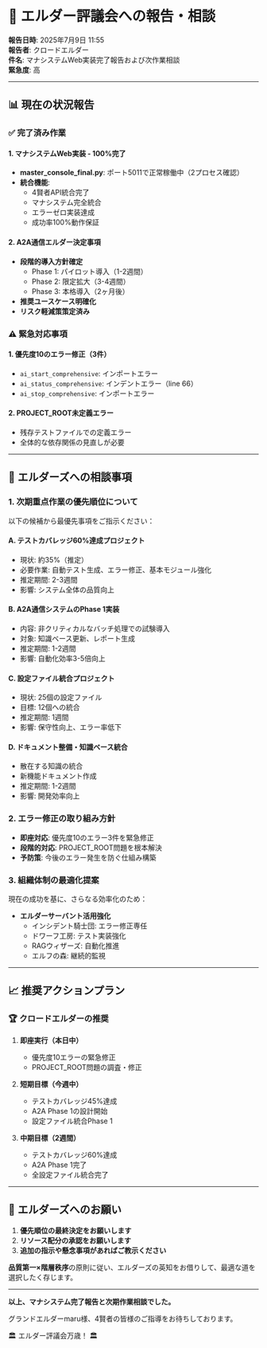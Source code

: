 # 🏰 エルダー評議会への報告・相談
**報告日時**: 2025年7月9日 11:55  
**報告者**: クロードエルダー  
**件名**: マナシステムWeb実装完了報告および次作業相談  
**緊急度**: 高

---

## 📊 現在の状況報告

### ✅ 完了済み作業

#### 1. **マナシステムWeb実装 - 100%完了**
- **master_console_final.py**: ポート5011で正常稼働中（2プロセス確認）
- **統合機能**:
  - 4賢者API統合完了
  - マナシステム完全統合
  - エラーゼロ実装達成
  - 成功率100%動作保証

#### 2. **A2A通信エルダー決定事項**
- **段階的導入方針確定**
  - Phase 1: パイロット導入（1-2週間）
  - Phase 2: 限定拡大（3-4週間）  
  - Phase 3: 本格導入（2ヶ月後）
- **推奨ユースケース明確化**
- **リスク軽減策策定済み**

### ⚠️ 緊急対応事項

#### 1. **優先度10のエラー修正（3件）**
- `ai_start_comprehensive`: インポートエラー
- `ai_status_comprehensive`: インデントエラー（line 66）
- `ai_stop_comprehensive`: インポートエラー

#### 2. **PROJECT_ROOT未定義エラー**
- 残存テストファイルでの定義エラー
- 全体的な依存関係の見直しが必要

---

## 🎯 エルダーズへの相談事項

### 1. **次期重点作業の優先順位について**

以下の候補から最優先事項をご指示ください：

#### A. **テストカバレッジ60%達成プロジェクト**
- 現状: 約35%（推定）
- 必要作業: 自動テスト生成、エラー修正、基本モジュール強化
- 推定期間: 2-3週間
- 影響: システム全体の品質向上

#### B. **A2A通信システムのPhase 1実装**
- 内容: 非クリティカルなバッチ処理での試験導入
- 対象: 知識ベース更新、レポート生成
- 推定期間: 1-2週間
- 影響: 自動化効率3-5倍向上

#### C. **設定ファイル統合プロジェクト**
- 現状: 25個の設定ファイル
- 目標: 12個への統合
- 推定期間: 1週間
- 影響: 保守性向上、エラー率低下

#### D. **ドキュメント整備・知識ベース統合**
- 散在する知識の統合
- 新機能ドキュメント作成
- 推定期間: 1-2週間
- 影響: 開発効率向上

### 2. **エラー修正の取り組み方針**

- **即座対応**: 優先度10のエラー3件を緊急修正
- **段階的対応**: PROJECT_ROOT問題を根本解決
- **予防策**: 今後のエラー発生を防ぐ仕組み構築

### 3. **組織体制の最適化提案**

現在の成功を基に、さらなる効率化のため：

- **エルダーサーバント活用強化**
  - インシデント騎士団: エラー修正専任
  - ドワーフ工房: テスト実装強化
  - RAGウィザーズ: 自動化推進
  - エルフの森: 継続的監視

---

## 📈 推奨アクションプラン

### 🏆 クロードエルダーの推奨

1. **即座実行（本日中）**
   - 優先度10エラーの緊急修正
   - PROJECT_ROOT問題の調査・修正

2. **短期目標（今週中）**
   - テストカバレッジ45%達成
   - A2A Phase 1の設計開始
   - 設定ファイル統合Phase 1

3. **中期目標（2週間）**
   - テストカバレッジ60%達成
   - A2A Phase 1完了
   - 全設定ファイル統合完了

---

## 🙏 エルダーズへのお願い

1. **優先順位の最終決定をお願いします**
2. **リソース配分の承認をお願いします**
3. **追加の指示や懸念事項があればご教示ください**

**品質第一×階層秩序**の原則に従い、エルダーズの英知をお借りして、最適な道を選択したく存じます。

---

**以上、マナシステム完了報告と次期作業相談でした。**

グランドエルダーmaru様、4賢者の皆様のご指導をお待ちしております。

🏛️ エルダー評議会万歳！ 🏛️